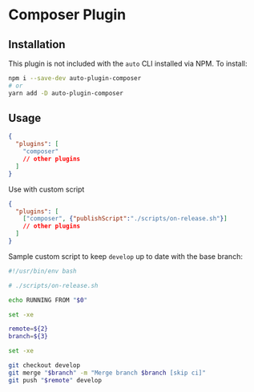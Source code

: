 # Composer Plugin



## Installation

This plugin is not included with the `auto` CLI installed via NPM. To install:

```bash
npm i --save-dev auto-plugin-composer
# or
yarn add -D auto-plugin-composer
```

## Usage

```json
{
  "plugins": [
    "composer"
    // other plugins
  ]
}
```

Use with custom script

```json
{
  "plugins": [
    ["composer", {"publishScript":"./scripts/on-release.sh"}]
    // other plugins
  ]
}
```

Sample custom script to keep `develop` up to date with the base branch:

```bash
#!/usr/bin/env bash

# ./scripts/on-release.sh

echo RUNNING FROM "$0"

set -xe

remote=${2}
branch=${3}

set -xe

git checkout develop
git merge "$branch" -m "Merge branch $branch [skip ci]"
git push "$remote" develop
```